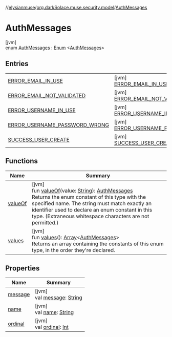 //[elysianmuse](../../../index.md)/[org.darkSolace.muse.security.model](../index.md)/[AuthMessages](index.md)

# AuthMessages

[jvm]\
enum [AuthMessages](index.md) : [Enum](https://kotlinlang.org/api/latest/jvm/stdlib/kotlin/-enum/index.html)
&lt;[AuthMessages](index.md)&gt;

## Entries

|                                                                                                   |                                                                                                            |
|---------------------------------------------------------------------------------------------------|------------------------------------------------------------------------------------------------------------|
| [ERROR_EMAIL_IN_USE](-e-r-r-o-r_-e-m-a-i-l_-i-n_-u-s-e/index.md)                                  | [jvm]<br>[ERROR_EMAIL_IN_USE](-e-r-r-o-r_-e-m-a-i-l_-i-n_-u-s-e/index.md)                                  |
| [ERROR_EMAIL_NOT_VALIDATED](-e-r-r-o-r_-e-m-a-i-l_-n-o-t_-v-a-l-i-d-a-t-e-d/index.md)             | [jvm]<br>[ERROR_EMAIL_NOT_VALIDATED](-e-r-r-o-r_-e-m-a-i-l_-n-o-t_-v-a-l-i-d-a-t-e-d/index.md)             |
| [ERROR_USERNAME_IN_USE](-e-r-r-o-r_-u-s-e-r-n-a-m-e_-i-n_-u-s-e/index.md)                         | [jvm]<br>[ERROR_USERNAME_IN_USE](-e-r-r-o-r_-u-s-e-r-n-a-m-e_-i-n_-u-s-e/index.md)                         |
| [ERROR_USERNAME_PASSWORD_WRONG](-e-r-r-o-r_-u-s-e-r-n-a-m-e_-p-a-s-s-w-o-r-d_-w-r-o-n-g/index.md) | [jvm]<br>[ERROR_USERNAME_PASSWORD_WRONG](-e-r-r-o-r_-u-s-e-r-n-a-m-e_-p-a-s-s-w-o-r-d_-w-r-o-n-g/index.md) |
| [SUCCESS_USER_CREATE](-s-u-c-c-e-s-s_-u-s-e-r_-c-r-e-a-t-e/index.md)                              | [jvm]<br>[SUCCESS_USER_CREATE](-s-u-c-c-e-s-s_-u-s-e-r_-c-r-e-a-t-e/index.md)                              |

## Functions

| Name                   | Summary                                                                                                                                                                                                                                                                                                                                                                    |
|------------------------|----------------------------------------------------------------------------------------------------------------------------------------------------------------------------------------------------------------------------------------------------------------------------------------------------------------------------------------------------------------------------|
| [valueOf](value-of.md) | [jvm]<br>fun [valueOf](value-of.md)(value: [String](https://kotlinlang.org/api/latest/jvm/stdlib/kotlin/-string/index.html)): [AuthMessages](index.md)<br>Returns the enum constant of this type with the specified name. The string must match exactly an identifier used to declare an enum constant in this type. (Extraneous whitespace characters are not permitted.) |
| [values](values.md)    | [jvm]<br>fun [values](values.md)(): [Array](https://kotlinlang.org/api/latest/jvm/stdlib/kotlin/-array/index.html)&lt;[AuthMessages](index.md)&gt;<br>Returns an array containing the constants of this enum type, in the order they're declared.                                                                                                                          |

## Properties

| Name                                                                                                                        | Summary                                                                                                                                                                                                                 |
|-----------------------------------------------------------------------------------------------------------------------------|-------------------------------------------------------------------------------------------------------------------------------------------------------------------------------------------------------------------------|
| [message](message.md)                                                                                                       | [jvm]<br>val [message](message.md): [String](https://kotlinlang.org/api/latest/jvm/stdlib/kotlin/-string/index.html)                                                                                                    |
| [name](../../org.darkSolace.muse.user.model/-user-tag/-c-o-m-m-e-n-t-e-r/index.md#-372974862%2FProperties%2F-1216412040)    | [jvm]<br>val [name](../../org.darkSolace.muse.user.model/-user-tag/-c-o-m-m-e-n-t-e-r/index.md#-372974862%2FProperties%2F-1216412040): [String](https://kotlinlang.org/api/latest/jvm/stdlib/kotlin/-string/index.html) |
| [ordinal](../../org.darkSolace.muse.user.model/-user-tag/-c-o-m-m-e-n-t-e-r/index.md#-739389684%2FProperties%2F-1216412040) | [jvm]<br>val [ordinal](../../org.darkSolace.muse.user.model/-user-tag/-c-o-m-m-e-n-t-e-r/index.md#-739389684%2FProperties%2F-1216412040): [Int](https://kotlinlang.org/api/latest/jvm/stdlib/kotlin/-int/index.html)    |
